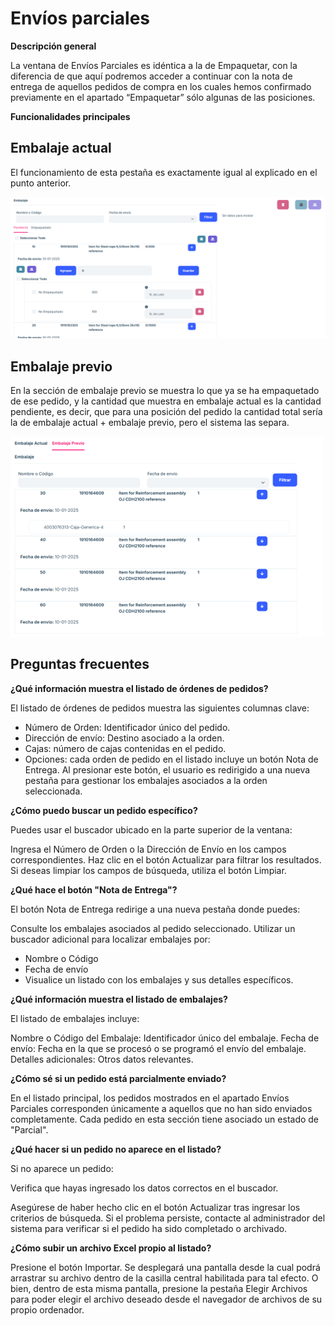 # Envíos parciales

**Descripción general**

La ventana de Envíos Parciales es idéntica a la de Empaquetar, con la diferencia de que aquí podremos acceder a continuar con la nota de entrega de aquellos pedidos de compra en los cuales hemos confirmado previamente en el apartado “Empaquetar” sólo algunas de las posiciones. 

**Funcionalidades principales**

## Embalaje actual

El funcionamiento de esta pestaña es exactamente igual al explicado en el punto anterior.

![image](images/orderPendantPartialEnvy.png)

## Embalaje previo 

En la sección de embalaje previo se muestra lo que ya se ha empaquetado de ese pedido, y la cantidad que muestra en embalaje actual es la cantidad pendiente, es decir, que para una posición del pedido la cantidad total sería la de embalaje actual + embalaje previo, pero el sistema las separa. 

![image](images/orderPreviousPendantEnvy.png)


## Preguntas frecuentes

<b>¿Qué información muestra el listado de órdenes de pedidos?</b>
 
El listado de órdenes de pedidos muestra las siguientes columnas clave:

   - Número de Orden: Identificador único del pedido.
   - Dirección de envío: Destino asociado a la orden.
   - Cajas: número de cajas contenidas en el pedido.
   - Opciones: cada orden de pedido en el listado incluye un botón Nota de Entrega. Al presionar este botón, el usuario es redirigido a una nueva pestaña para gestionar los embalajes asociados a la orden seleccionada.
   
<b>¿Cómo puedo buscar un pedido específico?</b>

Puedes usar el buscador ubicado en la parte superior de la ventana:

Ingresa el Número de Orden o la Dirección de Envío en los campos correspondientes.
Haz clic en el botón Actualizar para filtrar los resultados.
Si deseas limpiar los campos de búsqueda, utiliza el botón Limpiar.

<b>¿Qué hace el botón "Nota de Entrega"?</b>

El botón Nota de Entrega redirige a una nueva pestaña donde puedes:

Consulte los embalajes asociados al pedido seleccionado.
Utilizar un buscador adicional para localizar embalajes por:
   - Nombre o Código
   - Fecha de envío
   - Visualice un listado con los embalajes y sus detalles específicos.

<b>¿Qué información muestra el listado de embalajes?</b>

El listado de embalajes incluye:

Nombre o Código del Embalaje: Identificador único del embalaje.
Fecha de envío: Fecha en la que se procesó o se programó el envío del embalaje.
Detalles adicionales: Otros datos relevantes.

<b>¿Cómo sé si un pedido está parcialmente enviado?</b>

En el listado principal, los pedidos mostrados en el apartado Envíos Parciales corresponden únicamente a aquellos que no han sido enviados completamente. Cada pedido en esta sección tiene asociado un estado de "Parcial".

<b>¿Qué hacer si un pedido no aparece en el listado?</b>

Si no aparece un pedido:

Verifica que hayas ingresado los datos correctos en el buscador.

Asegúrese de haber hecho clic en el botón Actualizar tras ingresar los criterios de búsqueda.
Si el problema persiste, contacte al administrador del sistema para verificar si el pedido ha sido completado o archivado.

<b>¿Cómo subir un archivo Excel propio al listado?</b>

Presione el botón Importar. Se desplegará una pantalla desde la cual podrá arrastrar su archivo dentro de la casilla central habilitada para tal efecto. O bien, dentro de esta misma pantalla, presione la pestaña Elegir Archivos para poder elegir el archivo deseado desde el navegador de archivos de su propio ordenador.